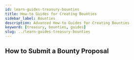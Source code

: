 ```yaml
---
id: learn-guides-treasury-bounties
title: How-to Guides for Creating Bounties
sidebar_label: Bounties
description: Advanced How-to Guides for Creating Bounties
keyword: [treasury, bounties, guides]
slug: ../learn-guides-treasury-bounties
---
```


## How to Submit a Bounty Proposal
